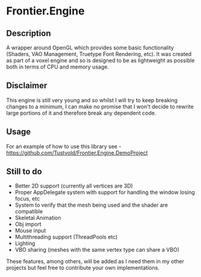 Frontier.Engine
===============

## Description

A wrapper around OpenGL which provides some basic functionality (Shaders, VAO Management, Truetype Font Rendering, etc).
It was created as part of a voxel engine and so is designed to be as lightweight as possible both in terms of CPU and memory usage.

## Disclaimer

This engine is still very young and so whilst I will try to keep breaking changes to a minimum, I can make no promise that I won't decide to rewrite large portions of it and therefore break any dependent code.

## Usage

For an example of how to use this library see - https://github.com/Tustvold/Frontier.Engine.DemoProject

## Still to do

- Better 2D support (currently all vertices are 3D)
- Proper AppDelegate system with support for handling the window losing focus, etc
- System to verify that the mesh being used and the shader are compatible
- Skeletal Animation
- Obj import
- Mouse input
- Multithreading support (ThreadPools etc)
- Lighting
- VBO sharing (meshes with the same vertex type can share a VBO)

These features, among others, will be added as I need them in my other projects but feel free to contribute your own implementations.
